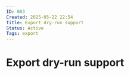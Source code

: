 ```yaml
---
ID: 003
Created: 2025-05-22 22:54
Title: Export dry-run support
Status: Active
Tags: export
---
```


# Export dry-run support

